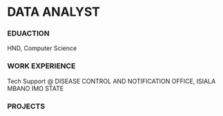 # DATA ANALYST

### EDUACTION
HND, Computer Science

### WORK EXPERIENCE
Tech Support @ DISEASE CONTROL AND NOTIFICATION OFFICE, ISIALA MBANO IMO STATE

### PROJECTS

